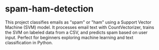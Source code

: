 # spam-ham-detection
This project classifies emails as "spam" or "ham" using a Support Vector Machine (SVM) model. It processes email text with CountVectorizer, trains the SVM on labeled data from a CSV, and predicts spam based on user input. Perfect for beginners exploring machine learning and text classification in Python.
